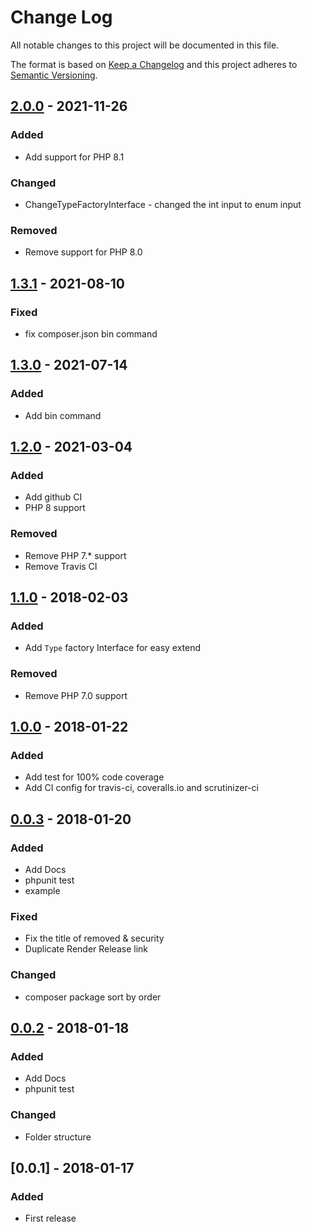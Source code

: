 # Change Log
All notable changes to this project will be documented in this file.

The format is based on [Keep a Changelog](https://keepachangelog.com/en/1.0.0/)
and this project adheres to [Semantic Versioning](https://semver.org/spec/v2.0.0.html).

## [2.0.0] - 2021-11-26
### Added
- Add support for PHP 8.1

### Changed
- ChangeTypeFactoryInterface - changed the int input to enum input

### Removed
- Remove support for PHP 8.0

## [1.3.1] - 2021-08-10
### Fixed
- fix composer.json bin command

## [1.3.0] - 2021-07-14
### Added
- Add bin command

## [1.2.0] - 2021-03-04
### Added
- Add github CI
- PHP 8 support

### Removed
- Remove PHP 7.* support
- Remove Travis CI

## [1.1.0] - 2018-02-03
### Added
- Add `Type` factory Interface for easy extend

### Removed
- Remove PHP 7.0 support

## [1.0.0] - 2018-01-22
### Added
- Add test for 100% code coverage
- Add CI config for travis-ci, coveralls.io and scrutinizer-ci

## [0.0.3] - 2018-01-20
### Added
- Add Docs
- phpunit test
- example

### Fixed
- Fix the title of removed & security
- Duplicate Render Release link

### Changed
- composer package sort by order

## [0.0.2] - 2018-01-18
### Added
- Add Docs
- phpunit test

### Changed
- Folder structure

## [0.0.1] - 2018-01-17
### Added
- First release

[2.0.0]: https://github.com/iLexN/keep-a-change-log/compare/1.3.1...2.0.0
[1.3.1]: https://github.com/iLexN/keep-a-change-log/compare/1.3.0...1.3.1
[1.3.0]: https://github.com/iLexN/keep-a-change-log/compare/1.2.0...1.3.0
[1.2.0]: https://github.com/iLexN/keep-a-change-log/compare/1.1.0...1.2.0
[1.1.0]: https://github.com/iLexN/keep-a-change-log/compare/1.0.0...1.1.0
[1.0.0]: https://github.com/iLexN/keep-a-change-log/compare/0.0.3...1.0.0
[0.0.3]: https://github.com/iLexN/keep-a-change-log/compare/0.0.2...0.0.3
[0.0.2]: https://github.com/iLexN/keep-a-change-log/compare/0.0.1...0.0.2
